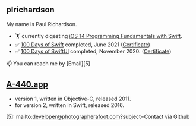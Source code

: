 
## plrichardson

My name is Paul Richardson.

- 🏋️ currently digesting [iOS 14 Programming Fundamentals with Swift][4].
- ✅ [100 Days of Swift][1] completed, June 2021 ([Certificate](https://user-images.githubusercontent.com/69896195/123594361-f4165200-d832-11eb-8c7e-6636740e9f1b.jpg))
- ✅ [100 Days of SwiftUI][2] completed, November 2020. ([Certificate](https://user-images.githubusercontent.com/69896195/123594798-7c94f280-d833-11eb-8878-253b0cea26d0.jpg))

📫 You can reach me by [Email][5]

## [A-440.app][3]

- version 1, written in Objective-C, released 2011.
- for version 2, written in Swift, released 2016.

[1]: https://github.com/plr-100daysOfSwift
[2]: https://github.com/plr-100daysOfSwiftUI
[3]: https://apps.apple.com/us/app/a-440-tuning-fork/id335593282
[4]: https://learning.oreilly.com/library/view/ios-14-programming/9781492092087/
[5]: mailto:developer@photographerafoot.com?subject=Contact via Github
